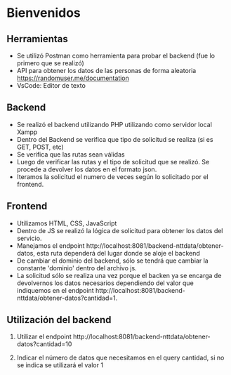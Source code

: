 # Bienvenidos

## Herramientas
* Se utilizó Postman como herramienta para probar el backend (fue lo primero que se realizó)
* API para obtener los datos de las personas de forma aleatoria https://randomuser.me/documentation
* VsCode: Editor de texto

## Backend
* Se realizó el backend utilizando PHP utilizando como servidor local Xampp
* Dentro del Backend se verifica que tipo de solicitud se realiza (si es GET, POST, etc) 
* Se verifica que las rutas sean válidas
* Luego de verificar las rutas y el tipo de solicitud que se realizó. Se procede a devolver los datos en el formato json.
* Iteramos la solicitud el numero de veces según lo solicitado por el frontend.

## Frontend
* Utilizamos HTML, CSS, JavaScript
* Dentro de JS se realizó la lógica de solicitud para obtener los datos del servicio.
* Manejamos el endpoint http://localhost:8081/backend-nttdata/obtener-datos, esta ruta dependerá del lugar donde se aloje el backend
* De cambiar el dominio del backend, sólo se tendrá que cambiar la constante 'dominio' dentro del archivo js.
* La solicitud sólo se realiza una vez porque el backen ya se encarga de devolvernos los datos necesarios dependiendo del valor que indiquemos en el endpoint 
http://localhost:8081/backend-nttdata/obtener-datos?cantidad=1.


## Utilización del backend
1. Utilizar el endpoint 
http://localhost:8081/backend-nttdata/obtener-datos?cantidad=10

2. Indicar el número de datos que necesitamos en el query cantidad, si no se indica se utilizará el valor 1
